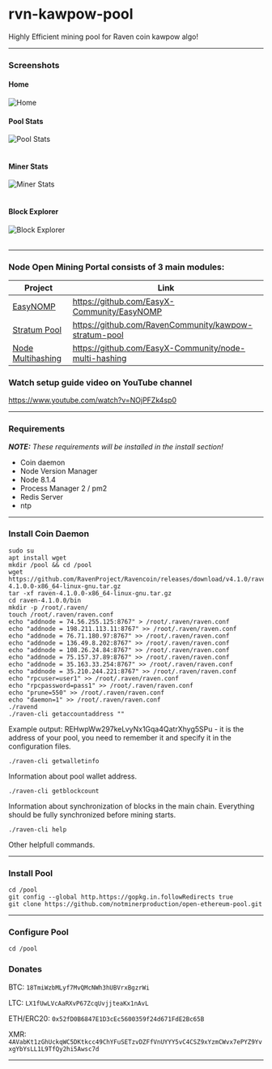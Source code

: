 # rvn-kawpow-pool
Highly Efficient mining pool for Raven coin kawpow algo!

-------
### Screenshots
#### Home<br />
![Home](https://raw.githubusercontent.com/EasyX-Community/EasyNOMP/master/docs/screenshots/home.png)

#### Pool Stats<br />
![Pool Stats](https://raw.githubusercontent.com/EasyX-Community/EasyNOMP/master/docs/screenshots/poolstats.png)<br /><br />

#### Miner Stats<br />
![Miner Stats](https://raw.githubusercontent.com/EasyX-Community/EasyNOMP/master/docs/screenshots/minerstats.png)<br /><br />

#### Block Explorer<br />
![Block Explorer](https://raw.githubusercontent.com/EasyX-Community/EasyNOMP/master/docs/screenshots/blockexplorer.png)<br /><br />

-------
### Node Open Mining Portal consists of 3 main modules:
| Project | Link |
| ------------- | ------------- |
| [EasyNOMP](https://github.com/EasyX-Community/EasyNOMP) | https://github.com/EasyX-Community/EasyNOMP |
| [Stratum Pool](https://github.com/RavenCommunity/kawpow-stratum-pool) | https://github.com/RavenCommunity/kawpow-stratum-pool |
| [Node Multihashing](https://github.com/EasyX-Community/node-multi-hashing) | https://github.com/EasyX-Community/node-multi-hashing |

### Watch setup guide video on YouTube channel

https://www.youtube.com/watch?v=NOjPFZk4sp0

-------
### Requirements
***NOTE:*** _These requirements will be installed in the install section!_<br />
* Coin daemon
* Node Version Manager
* Node 8.1.4
* Process Manager 2 / pm2
* Redis Server
* ntp

-------

### Install Coin Daemon

    sudo su
    apt install wget
    mkdir /pool && cd /pool
    wget https://github.com/RavenProject/Ravencoin/releases/download/v4.1.0/raven-4.1.0.0-x86_64-linux-gnu.tar.gz
    tar -xf raven-4.1.0.0-x86_64-linux-gnu.tar.gz
    cd raven-4.1.0.0/bin
    mkdir -p /root/.raven/
    touch /root/.raven/raven.conf
    echo "addnode = 74.56.255.125:8767" > /root/.raven/raven.conf
    echo "addnode = 198.211.113.11:8767" >> /root/.raven/raven.conf
    echo "addnode = 76.71.180.97:8767" >> /root/.raven/raven.conf
    echo "addnode = 136.49.8.202:8767" >> /root/.raven/raven.conf
    echo "addnode = 108.26.24.84:8767" >> /root/.raven/raven.conf
    echo "addnode = 75.157.37.89:8767" >> /root/.raven/raven.conf
    echo "addnode = 35.163.33.254:8767" >> /root/.raven/raven.conf
    echo "addnode = 35.210.244.221:8767" >> /root/.raven/raven.conf
    echo "rpcuser=user1" >> /root/.raven/raven.conf
    echo "rpcpassword=pass1" >> /root/.raven/raven.conf
    echo "prune=550" >> /root/.raven/raven.conf
    echo "daemon=1" >> /root/.raven/raven.conf
    ./ravend
    ./raven-cli getaccountaddress ""

Example output: REHwpWw297keLvyNx1Gqa4QatrXhyg5SPu - it is the address of your pool, you need to remember it and specify it in the configuration files.
    
    ./raven-cli getwalletinfo
    
Information about pool wallet address.

    ./raven-cli getblockcount
    
Information about synchronization of blocks in the main chain. Everything should be fully synchronized before mining starts.

    ./raven-cli help
Other helpfull commands.

-------

### Install Pool
    cd /pool
    git config --global http.https://gopkg.in.followRedirects true
    git clone https://github.com/notminerproduction/open-ethereum-pool.git

-------
### Configure Pool

    cd /pool
    

### Donates


BTC: `18TmiWzbMLyf7MvQMcNWh3hUBVrxBgzrWi`

LTC: `LX1fUwLVcAaRXvP67ZcqUvjjteaKx1nAvL`

ETH/ERC20: `0x52fD0B6847E1D3cEc5600359f24d671FdE2Bc65B`

XMR: `4AVabKt1zGhUckqWC5DKtkcc49ChYFuSETzvDZFfVnUYYY5vC4CSZ9xYzmCWvx7ePYZ9YvxgYbYsLL1L9TfQy2hi5Awsc7d`

-------
